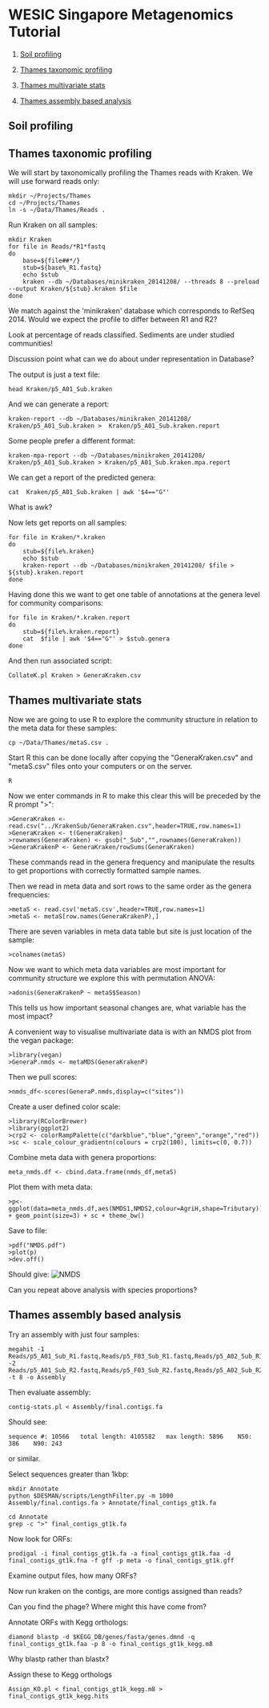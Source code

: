 # WESIC Singapore Metagenomics Tutorial

1. [Soil profiling](#soil)

2. [Thames taxonomic profiling](#thames)

3. [Thames multivariate stats](#multi)

4. [Thames assembly based analysis](#assembly)


## Soil profiling


## Thames taxonomic profiling
<a name="thames"/>

We will start by taxonomically profiling the Thames reads with Kraken. We will use forward reads only:

```
mkdir ~/Projects/Thames
cd ~/Projects/Thames
ln -s ~/Data/Thames/Reads .
```

Run Kraken on all samples:
```
mkdir Kraken
for file in Reads/*R1*fastq
do
    base=${file##*/}
    stub=${base%_R1.fastq}
    echo $stub
    kraken --db ~/Databases/minikraken_20141208/ --threads 8 --preload --output Kraken/${stub}.kraken $file
done
```

We match against the 'minikraken' database which corresponds to RefSeq 2014.
Would we expect the profile to differ between R1 and R2?

Look at percentage of reads classified. Sediments are under studied communities!

Discussion point what can we do about under representation in Database?

The output is just a text file:

```
head Kraken/p5_A01_Sub.kraken
```

And we can generate a report:

```
kraken-report --db ~/Databases/minikraken_20141208/ Kraken/p5_A01_Sub.kraken >  Kraken/p5_A01_Sub.kraken.report
```

Some people prefer a different format:
```
kraken-mpa-report --db ~/Databases/minikraken_20141208/ Kraken/p5_A01_Sub.kraken > Kraken/p5_A01_Sub.kraken.mpa.report
```

We can get a report of the predicted genera:
```
cat  Kraken/p5_A01_Sub.kraken | awk '$4=="G"'
```

What is awk?

Now lets get reports on all samples:
```
for file in Kraken/*.kraken
do
    stub=${file%.kraken}
    echo $stub
    kraken-report --db ~/Databases/minikraken_20141208/ $file >  ${stub}.kraken.report
done
```

Having done this we want to get one table of annotations at the genera level for community comparisons:

```
for file in Kraken/*.kraken.report
do
    stub=${file%.kraken.report}
    cat  $file | awk '$4=="G"' > $stub.genera
done
```

And then run associated script:
```
CollateK.pl Kraken > GeneraKraken.csv
```

## Thames multivariate stats

<a name="multi"/>

Now we are going to use R to explore the community structure in relation to the meta data for these samples:
```
cp ~/Data/Thames/metaS.csv .
```

Start R this can be done locally after copying the "GeneraKraken.csv" and "metaS.csv" files onto your computers or on the server.
```
R
```

Now we enter commands in R to make this clear this will be preceded by the R prompt ">":
```
>GeneraKraken <- read.csv("../KrakenSub/GeneraKraken.csv",header=TRUE,row.names=1)
>GeneraKraken <- t(GeneraKraken)
>rownames(GeneraKraken) <- gsub("_Sub","",rownames(GeneraKraken))
>GeneraKrakenP <- GeneraKraken/rowSums(GeneraKraken)
```
These commands read in the genera frequency and manipulate the results to get proportions with correctly formatted sample names.

Then we read in meta data and sort rows to the same order as the genera frequencies:
```
>metaS <- read.csv('metaS.csv',header=TRUE,row.names=1)
>metaS <- metaS[row.names(GeneraKrakenP),]
```

There are seven variables in meta data table but site is just location of the sample:
```
>colnames(metaS)
```

Now we want to which meta data variables are most important for community structure we explore this with permutation ANOVA:
```
>adonis(GeneraKrakenP ~ metaS$Season)
```
This tells us how important seasonal changes are, what variable has the most impact?

A convenient way to visualise multivariate data is with an NMDS plot from the vegan package:
```
>library(vegan)
>GeneraP.nmds <- metaMDS(GeneraKrakenP)
```

Then we pull scores:
```
>nmds_df<-scores(GeneraP.nmds,display=c("sites"))
```

Create a user defined color scale:
```
>library(RColorBrewer)
>library(ggplot2)
>crp2 <- colorRampPalette(c("darkblue","blue","green","orange","red"))
>sc <- scale_colour_gradientn(colours = crp2(100), limits=c(0, 0.7))
```

Combine meta data with genera proportions:
```
meta_nmds.df <- cbind.data.frame(nmds_df,metaS)
```

Plot them with meta data:
```
>p<-ggplot(data=meta_nmds.df,aes(NMDS1,NMDS2,colour=AgriH,shape=Tributary)) + geom_point(size=3) + sc + theme_bw()
```

Save to file:
```
>pdf("NMDS.pdf")
>plot(p)
>dev.off()
```

Should give:
![NMDS](./Figures/NMDS.png) 

Can you repeat above analysis with species proportions?


## Thames assembly based analysis

<a name="assembly"/>

Try an assembly with just four samples:
```
megahit -1 Reads/p5_A01_Sub_R1.fastq,Reads/p5_F03_Sub_R1.fastq,Reads/p5_A02_Sub_R1.fastq,Reads/p5_F04_Sub_R1.fastq -2 Reads/p5_A01_Sub_R2.fastq,Reads/p5_F03_Sub_R2.fastq,Reads/p5_A02_Sub_R2.fastq,Reads/p5_F04_Sub_R2.fastq -t 8 -o Assembly
```

Then evaluate assembly:
```
contig-stats.pl < Assembly/final.contigs.fa
```

Should see:
```
sequence #: 10566	total length: 4105582	max length: 5896	N50: 386	N90: 243
```
or similar.

Select sequences greater than 1kbp:
```
mkdir Annotate
python $DESMAN/scripts/LengthFilter.py -m 1000 Assembly/final.contigs.fa > Annotate/final_contigs_gt1k.fa
```

```
cd Annotate
grep -c ">" final_contigs_gt1k.fa
```

Now look for ORFs:
```
prodigal -i final_contigs_gt1k.fa -a final_contigs_gt1k.faa -d final_contigs_gt1k.fna -f gff -p meta -o final_contigs_gt1k.gff
```
Examine output files, how many ORFs? 

Now run kraken on the contigs, are more contigs assigned than reads?

Can you find the phage? Where might this have come from?

Annotate ORFs with Kegg orthologs:
```
diamond blastp -d $KEGG_DB/genes/fasta/genes.dmnd -q final_contigs_gt1k.faa -p 8 -o final_contigs_gt1k_kegg.m8
```
Why blastp rather than blastx?

Assign these to Kegg orthologs
```
Assign_KO.pl < final_contigs_gt1k_kegg.m8 > final_contigs_gt1k_kegg.hits
```